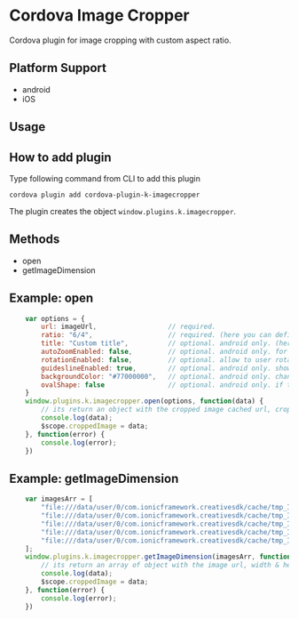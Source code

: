 # Cordova Image Cropper
Cordova plugin for image cropping with custom aspect ratio.

Platform Support
----------------
* android
* iOS

## Usage

How to add plugin
------------------------
Type following command from CLI to add this plugin

```
cordova plugin add cordova-plugin-k-imagecropper
```

The plugin creates the object `window.plugins.k.imagecropper`.

Methods
------------------------
* open
* getImageDimension

Example: open
-------------------------------------------------------
```js
    var options = {
        url: imageUrl,                  // required.
        ratio: "6/4",                   // required. (here you can define your custom ration) "1/1" for square images
        title: "Custom title",          // optional. android only. (here you can put title of image cropper activity) default: Image Cropper
        autoZoomEnabled: false,         // optional. android only. for iOS its always true (if it is true then cropper will automatically adjust the view) default: true
        rotationEnabled: false,         // optional. allow to user rotate the image in view. default: false
        guideslineEnabled: true,        // optional. android only. show the guidesline in view. default: true
        backgroundColor: "#77000000",   // optional. android only. change  the background color in outside area. default: "#77000000"
        ovalShape: false                // optional. android only. if true the  shape of area cut will be oval
    }
    window.plugins.k.imagecropper.open(options, function(data) {
        // its return an object with the cropped image cached url, cropped width & height, you need to manually delete the image from the application cache.
        console.log(data);          
        $scope.croppedImage = data;
    }, function(error) {
        console.log(error);
    })
```

Example: getImageDimension
-------------------------------------------------------
```js
    var imagesArr = [
        "file:///data/user/0/com.ionicframework.creativesdk/cache/tmp_IMG_20170123_0857001689046463.jpg",
        "file:///data/user/0/com.ionicframework.creativesdk/cache/tmp_IMG_20170123_0855131930060303.jpg",
        "file:///data/user/0/com.ionicframework.creativesdk/cache/tmp_IMG-20170123-WA0004-768394128.jpg",
        "file:///data/user/0/com.ionicframework.creativesdk/cache/tmp_IMG_20170123_0856091088191830.jpg",
        "file:///data/user/0/com.ionicframework.creativesdk/cache/tmp_IMG_20170123_085513-1271654176.jpg"
    ];
    window.plugins.k.imagecropper.getImageDimension(imagesArr, function(data) {
        // its return an array of object with the image url, width & height
        console.log(data);          
        $scope.croppedImage = data;
    }, function(error) {
        console.log(error);
    })
```
